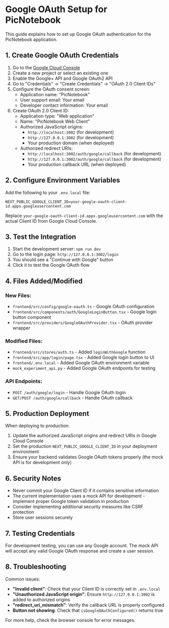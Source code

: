 # Google OAuth Setup for PicNotebook

This guide explains how to set up Google OAuth authentication for the PicNotebook application.

## 1. Create Google OAuth Credentials

1. Go to the [Google Cloud Console](https://console.cloud.google.com/)
2. Create a new project or select an existing one
3. Enable the Google+ API and Google OAuth2 API
4. Go to "Credentials" → "Create Credentials" → "OAuth 2.0 Client IDs"
5. Configure the OAuth consent screen:
   - Application name: "PicNotebook"
   - User support email: Your email
   - Developer contact information: Your email
6. Create OAuth 2.0 Client ID:
   - Application type: "Web application"
   - Name: "PicNotebook Web Client"
   - Authorized JavaScript origins: 
     - `http://localhost:3002` (for development)
     - `http://127.0.0.1:3002` (for development)
     - Your production domain (when deployed)
   - Authorized redirect URIs:
     - `http://localhost:3002/auth/google/callback` (for development)
     - `http://127.0.0.1:3002/auth/google/callback` (for development)
     - Your production callback URL (when deployed)

## 2. Configure Environment Variables

Add the following to your `.env.local` file:

```env
NEXT_PUBLIC_GOOGLE_CLIENT_ID=your-google-oauth-client-id.apps.googleusercontent.com
```

Replace `your-google-oauth-client-id.apps.googleusercontent.com` with the actual Client ID from Google Cloud Console.

## 3. Test the Integration

1. Start the development server: `npm run dev`
2. Go to the login page: `http://127.0.0.1:3002/login`
3. You should see a "Continue with Google" button
4. Click it to test the Google OAuth flow

## 4. Files Added/Modified

### New Files:
- `frontend/src/config/google-oauth.ts` - Google OAuth configuration
- `frontend/src/components/auth/GoogleLoginButton.tsx` - Google login button component
- `frontend/src/providers/GoogleOAuthProvider.tsx` - OAuth provider wrapper

### Modified Files:
- `frontend/src/stores/auth.ts` - Added `loginWithGoogle` function
- `frontend/src/app/login/page.tsx` - Added Google login button to UI
- `frontend/.env.local` - Added Google OAuth environment variable
- `mock_experiment_api.py` - Added Google OAuth endpoints for testing

### API Endpoints:
- `POST /auth/google/login` - Handle Google OAuth login
- `GET/POST /auth/google/callback` - Handle OAuth callback

## 5. Production Deployment

When deploying to production:

1. Update the authorized JavaScript origins and redirect URIs in Google Cloud Console
2. Set the production `NEXT_PUBLIC_GOOGLE_CLIENT_ID` in your deployment environment
3. Ensure your backend validates Google OAuth tokens properly (the mock API is for development only)

## 6. Security Notes

- Never commit your Google Client ID if it contains sensitive information
- The current implementation uses a mock API for development - implement proper Google token validation in production
- Consider implementing additional security measures like CSRF protection
- Store user sessions securely

## 7. Testing Credentials

For development testing, you can use any Google account. The mock API will accept any valid Google OAuth response and create a user session.

## 8. Troubleshooting

Common issues:
- **"Invalid client"**: Check that your Client ID is correctly set in `.env.local`
- **"Unauthorized JavaScript origin"**: Ensure `http://127.0.0.1:3002` is added to authorized origins
- **"redirect_uri_mismatch"**: Verify the callback URL is properly configured
- **Button not showing**: Check that `isGoogleOAuthConfigured()` returns true

For more help, check the browser console for error messages.
